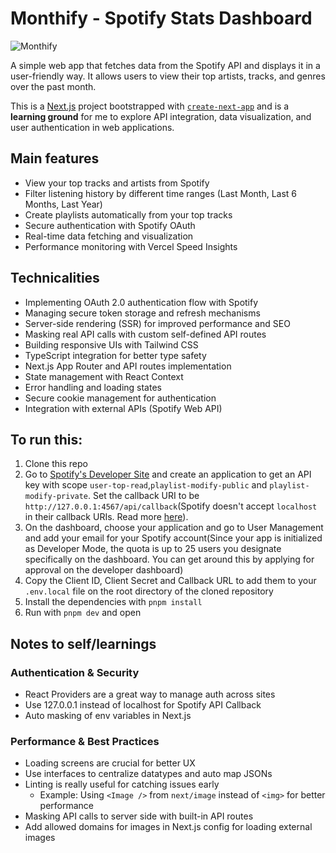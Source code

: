 # Monthify - Spotify Stats Dashboard

![Monthify](https://github.com/user-attachments/assets/b77a27cd-fb34-4c4a-b839-9ded956c23d8)

A simple web app that fetches data from the Spotify API and displays it in a user-friendly way. It allows users to view their top artists, tracks, and genres over the past month.

This is a [Next.js](https://nextjs.org) project bootstrapped with [`create-next-app`](https://nextjs.org/docs/app/api-reference/cli/create-next-app) and is a **learning ground** for me to explore API integration, data visualization, and user authentication in web applications.

## Main features

- View your top tracks and artists from Spotify
- Filter listening history by different time ranges (Last Month, Last 6 Months, Last Year)
- Create playlists automatically from your top tracks
- Secure authentication with Spotify OAuth
- Real-time data fetching and visualization
- Performance monitoring with Vercel Speed Insights

## Technicalities

- Implementing OAuth 2.0 authentication flow with Spotify
- Managing secure token storage and refresh mechanisms
- Server-side rendering (SSR) for improved performance and SEO
- Masking real API calls with custom self-defined API routes
- Building responsive UIs with Tailwind CSS
- TypeScript integration for better type safety
- Next.js App Router and API routes implementation
- State management with React Context
- Error handling and loading states
- Secure cookie management for authentication
- Integration with external APIs (Spotify Web API)

## To run this:

1. Clone this repo
2. Go to [Spotify's Developer Site](https://developer.spotify.com/) and create an application to get an API key with scope `user-top-read`,`playlist-modify-public` and `playlist-modify-private`. Set the callback URI to be `http://127.0.0.1:4567/api/callback`(Spotify doesn't accept `localhost` in their callback URIs. Read more [here](https://developer.spotify.com/documentation/web-api/concepts/redirect_uri)).
3. On the dashboard, choose your application and go to User Management and add your email for your Spotify account(Since your app is initialized as Developer Mode, the quota is up to 25 users you designate specifically on the dashboard. You can get around this by applying for approval on the developer dashboard)
4. Copy the Client ID, Client Secret and Callback URL to add them to your `.env.local` file on the root directory of the cloned repository
5. Install the dependencies with `pnpm install`
6. Run with `pnpm dev` and open [](http://127.0.0.1/4567)

## Notes to self/learnings

### Authentication & Security
- React Providers are a great way to manage auth across sites
- Use 127.0.0.1 instead of localhost for Spotify API Callback
- Auto masking of env variables in Next.js

### Performance & Best Practices
- Loading screens are crucial for better UX
- Use interfaces to centralize datatypes and auto map JSONs
- Linting is really useful for catching issues early
  - Example: Using `<Image />` from `next/image` instead of `<img>` for better performance
- Masking API calls to server side with built-in API routes
- Add allowed domains for images in Next.js config for loading external images
